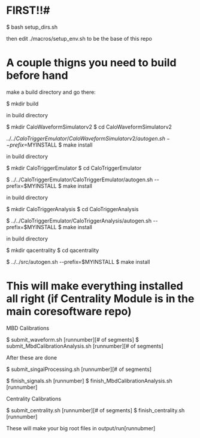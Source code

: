 # FIRST!!#

$ bash setup_dirs.sh

then edit ./macros/setup_env.sh to be the base of this repo


# A couple thigns you need to build before hand #



make a build directory and go there:

$ mkdir build

in build directory

$ mkdir CaloWaveformSimulatorv2
$ cd CaloWaveformSimulatorv2

$../../CaloTriggerEmulator/CaloWaveformSimulatorv2/autogen.sh --prefix=$MYINSTALL
$ make install

in build directory

$ mkdir CaloTriggerEmulator
$ cd CaloTriggerEmulator

$ ../../CaloTriggerEmulator/CaloTriggerEmulator/autogen.sh --prefix=$MYINSTALL
$ make install

in build directory

$ mkdir CaloTriggerAnalysis
$ cd CaloTriggerAnalysis

$ ../../CaloTriggerEmulator/CaloTriggerAnalysis/autogen.sh --prefix=$MYINSTALL
$ make install

in build directory

$ mkdir qacentrality
$ cd qacentrality

$ ../../src/autogen.sh --prefix=$MYINSTALL
$ make install

# This will make everything installed all right (if Centrality Module is in the main coresoftware repo)


MBD Calibrations


$ submit_waveform.sh [runnumber][# of segments]
$ submit_MbdCalibrationAnalysis.sh [runnumber][# of segments]

After these are done

$ submit_singalProcessing.sh [runnumber][# of segments]

$ finish_signals.sh [runnumber]
$ finish_MbdCalibrationAnalysis.sh [runnumber]


Centrality Calibrations

$ submit_centrality.sh [runnumber][# of segments]
$ finish_centrality.sh [runnumber]

These will make your big root files in output/run[runnubmer]
